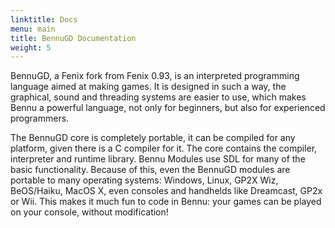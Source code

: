 ```yaml
---
linktitle: Docs
menu: main
title: BennuGD Documentation
weight: 5
---
```


BennuGD, a Fenix fork from Fenix 0.93, is an interpreted programming language aimed at making games. It is designed in such a way, the graphical, sound and threading systems are easier to use, which makes Bennu a powerful language, not only for beginners, but also for experienced programmers.

The BennuGD core is completely portable, it can be compiled for any platform, given there is a C compiler for it. The core contains the compiler, interpreter and runtime library. Bennu Modules use SDL for many of the basic functionality. Because of this, even the BennuGD modules are portable to many operating systems: Windows, Linux, GP2X Wiz, BeOS/Haiku, MacOS X, even consoles and handhelds like Dreamcast, GP2x or Wii. This makes it much fun to code in Bennu: your games can be played on your console, without modification!
